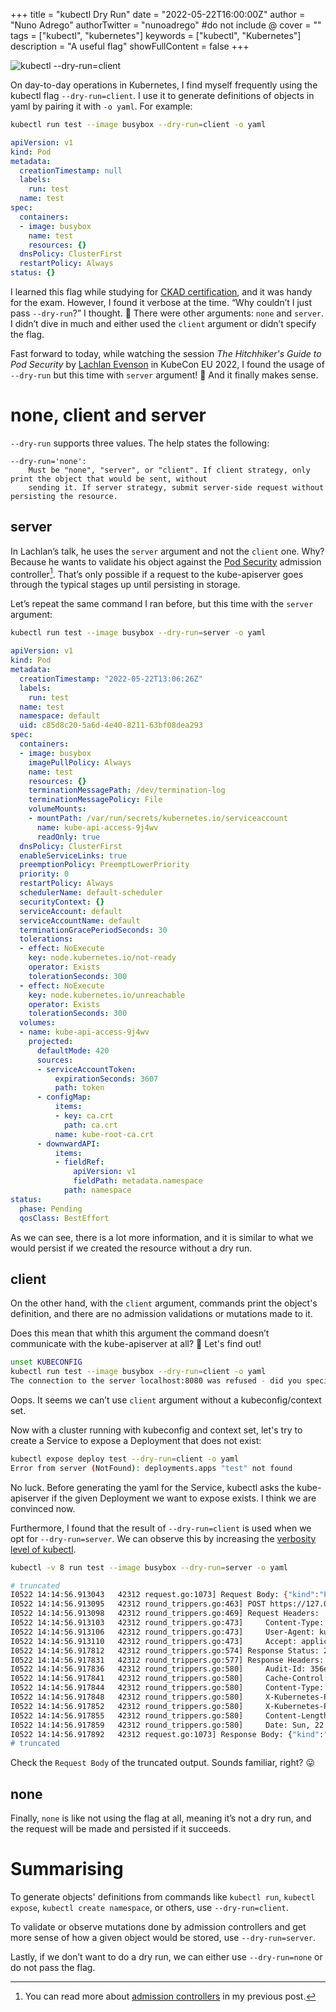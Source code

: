 +++
title = "kubectl Dry Run"
date = "2022-05-22T16:00:00Z"
author = "Nuno Adrego"
authorTwitter = "nunoadrego" #do not include @
cover = ""
tags = ["kubectl", "kubernetes"]
keywords = ["kubectl", "Kubernetes"]
description = "A useful flag"
showFullContent = false
+++

![kubectl --dry-run=client](/static_en/kubectl-dry-run.png)

On day-to-day operations in Kubernetes, I find myself frequently using the kubectl flag `--dry-run=client`. I use it to generate definitions of objects in yaml by pairing it with `-o yaml`. For example:

```bash
kubectl run test --image busybox --dry-run=client -o yaml
```

```yaml
apiVersion: v1
kind: Pod
metadata:
  creationTimestamp: null
  labels:
    run: test
  name: test
spec:
  containers:
  - image: busybox
    name: test
    resources: {}
  dnsPolicy: ClusterFirst
  restartPolicy: Always
status: {}
```

I learned this flag while studying for [CKAD certification](https://www.cncf.io/certification/ckad/), and it was handy for the exam. However, I found it verbose at the time. “Why couldn’t I just pass `--dry-run`?” I thought. 🤔 There were other arguments: `none` and `server`. I didn’t dive in much and either used the `client` argument or didn’t specify the flag.

Fast forward to today, while watching the session *The Hitchhiker's Guide to Pod Security* by [Lachlan Evenson](https://twitter.com/LachlanEvenson) in KubeCon EU 2022, I found the usage of `--dry-run` but this time with `server` argument! 🤯 And it finally makes sense.

# none, client and server

`--dry-run` supports three values. The help states the following:

```
--dry-run='none':
	Must be "none", "server", or "client". If client strategy, only print the object that would be sent, without
	sending it. If server strategy, submit server-side request without persisting the resource.
```

## server

In Lachlan’s talk, he uses the `server` argument and not the `client` one. Why? Because he wants to validate his object against the [Pod Security](https://kubernetes.io/docs/concepts/security/pod-security-admission/) admission controller[^1]. That’s only possible if a request to the kube-apiserver goes through the typical stages up until persisting in storage.

[^1]: You can read more about [admission controllers](https://nunoadrego.com/posts/opa-gatekeeper-in-the-admission-controllers-world/#kubernetes-admission-controllers) in my previous post.

Let’s repeat the same command I ran before, but this time with the `server` argument:

```bash
kubectl run test --image busybox --dry-run=server -o yaml
```

```yaml
apiVersion: v1
kind: Pod
metadata:
  creationTimestamp: "2022-05-22T13:06:26Z"
  labels:
    run: test
  name: test
  namespace: default
  uid: c85d8c20-5a6d-4e40-8211-63bf08dea293
spec:
  containers:
  - image: busybox
    imagePullPolicy: Always
    name: test
    resources: {}
    terminationMessagePath: /dev/termination-log
    terminationMessagePolicy: File
    volumeMounts:
    - mountPath: /var/run/secrets/kubernetes.io/serviceaccount
      name: kube-api-access-9j4wv
      readOnly: true
  dnsPolicy: ClusterFirst
  enableServiceLinks: true
  preemptionPolicy: PreemptLowerPriority
  priority: 0
  restartPolicy: Always
  schedulerName: default-scheduler
  securityContext: {}
  serviceAccount: default
  serviceAccountName: default
  terminationGracePeriodSeconds: 30
  tolerations:
  - effect: NoExecute
    key: node.kubernetes.io/not-ready
    operator: Exists
    tolerationSeconds: 300
  - effect: NoExecute
    key: node.kubernetes.io/unreachable
    operator: Exists
    tolerationSeconds: 300
  volumes:
  - name: kube-api-access-9j4wv
    projected:
      defaultMode: 420
      sources:
      - serviceAccountToken:
          expirationSeconds: 3607
          path: token
      - configMap:
          items:
          - key: ca.crt
            path: ca.crt
          name: kube-root-ca.crt
      - downwardAPI:
          items:
          - fieldRef:
              apiVersion: v1
              fieldPath: metadata.namespace
            path: namespace
status:
  phase: Pending
  qosClass: BestEffort
```

As we can see, there is a lot more information, and it is similar to what we would persist if we created the resource without a dry run.

## client

On the other hand, with the `client` argument, commands print the object's definition, and there are no admission validations or mutations made to it.

Does this mean that whith this argument the command doesn’t communicate with the kube-apiserver at all? 🤔 Let's find out!

```bash
unset KUBECONFIG
kubectl run test --image busybox --dry-run=client -o yaml
The connection to the server localhost:8080 was refused - did you specify the right host or port?
```

Oops. It seems we can’t use `client` argument without a kubeconfig/context set.

Now with a cluster running with kubeconfig and context set, let's try to create a Service to expose a Deployment that does not exist:

```bash
kubectl expose deploy test --dry-run=client -o yaml
Error from server (NotFound): deployments.apps "test" not found
```

No luck. Before generating the yaml for the Service, kubectl asks the kube-apiserver if the given Deployment we want to expose exists. I think we are convinced now.

Furthermore, I found that the result of `--dry-run=client` is used when we opt for `--dry-run=server`. We can observe this by increasing the [verbosity level of kubectl](https://kubernetes.io/docs/reference/kubectl/cheatsheet/#kubectl-output-verbosity-and-debugging).

```bash
kubectl -v 8 run test --image busybox --dry-run=server -o yaml
```

```bash
# truncated
I0522 14:14:56.913043   42312 request.go:1073] Request Body: {"kind":"Pod","apiVersion":"v1","metadata":{"name":"test","creationTimestamp":null,"labels":{"run":"test"}},"spec":{"containers":[{"name":"test","image":"busybox","resources":{}}],"restartPolicy":"Always","dnsPolicy":"ClusterFirst"},"status":{}}
I0522 14:14:56.913095   42312 round_trippers.go:463] POST https://127.0.0.1:54603/api/v1/namespaces/default/pods?dryRun=All&fieldManager=kubectl-run
I0522 14:14:56.913098   42312 round_trippers.go:469] Request Headers:
I0522 14:14:56.913103   42312 round_trippers.go:473]     Content-Type: application/json
I0522 14:14:56.913106   42312 round_trippers.go:473]     User-Agent: kubectl/v1.24.0 (darwin/arm64) kubernetes/4ce5a89
I0522 14:14:56.913110   42312 round_trippers.go:473]     Accept: application/json, */*
I0522 14:14:56.917812   42312 round_trippers.go:574] Response Status: 201 Created in 4 milliseconds
I0522 14:14:56.917831   42312 round_trippers.go:577] Response Headers:
I0522 14:14:56.917836   42312 round_trippers.go:580]     Audit-Id: 356e5ee5-5927-41ea-8fbe-285634118fc0
I0522 14:14:56.917841   42312 round_trippers.go:580]     Cache-Control: no-cache, private
I0522 14:14:56.917844   42312 round_trippers.go:580]     Content-Type: application/json
I0522 14:14:56.917848   42312 round_trippers.go:580]     X-Kubernetes-Pf-Flowschema-Uid: 7d779e83-3bee-40ca-a14f-f9e93da4b1e2
I0522 14:14:56.917852   42312 round_trippers.go:580]     X-Kubernetes-Pf-Prioritylevel-Uid: 7a339427-2bcc-4d7b-aa7b-30034d83a0d9
I0522 14:14:56.917855   42312 round_trippers.go:580]     Content-Length: 1946
I0522 14:14:56.917859   42312 round_trippers.go:580]     Date: Sun, 22 May 2022 13:14:56 GMT
I0522 14:14:56.917892   42312 request.go:1073] Response Body: {"kind":"Pod","apiVersion":"v1","metadata":{"name":"test","namespace":"default","uid":"6d9ed2c1-2cff-400d-950b-24d34efdf9be","creationTimestamp":"2022-05-22T13:14:56Z","labels":{"run":"test"},"managedFields":[{"manager":"kubectl-run","operation":"Update","apiVersion":"v1","time":"2022-05-22T13:14:56Z","fieldsType":"FieldsV1","fieldsV1":{"f:metadata":{"f:labels":{".":{},"f:run":{}}},"f:spec":{"f:containers":{"k:{\"name\":\"test\"}":{".":{},"f:image":{},"f:imagePullPolicy":{},"f:name":{},"f:resources":{},"f:terminationMessagePath":{},"f:terminationMessagePolicy":{}}},"f:dnsPolicy":{},"f:enableServiceLinks":{},"f:restartPolicy":{},"f:schedulerName":{},"f:securityContext":{},"f:terminationGracePeriodSeconds":{}}}}]},"spec":{"volumes":[{"name":"kube-api-access-lqrqg","projected":{"sources":[{"serviceAccountToken":{"expirationSeconds":3607,"path":"token"}},{"configMap":{"name":"kube-root-ca.crt","items":[{"key":"ca.crt","path":"ca.crt"}]}},{"downwardAPI":{"items":[{"path":"namespace","fieldRef":{"apiVersion":"v1"," [truncated 922 chars]
# truncated
```

Check the `Request Body` of the truncated output. Sounds familiar, right? 😛

## none

Finally, `none` is like not using the flag at all, meaning it’s not a dry run, and the request will be made and persisted if it succeeds.

# **Summarising**

To generate objects' definitions from commands like `kubectl run`, `kubectl expose`, `kubectl create namespace`, or others, use `--dry-run=client`.

To validate or observe mutations done by admission controllers and get more sense of how a given object would be stored, use `--dry-run=server`.

Lastly, if we don’t want to do a dry run, we can either use `--dry-run=none` or do not pass the flag.

